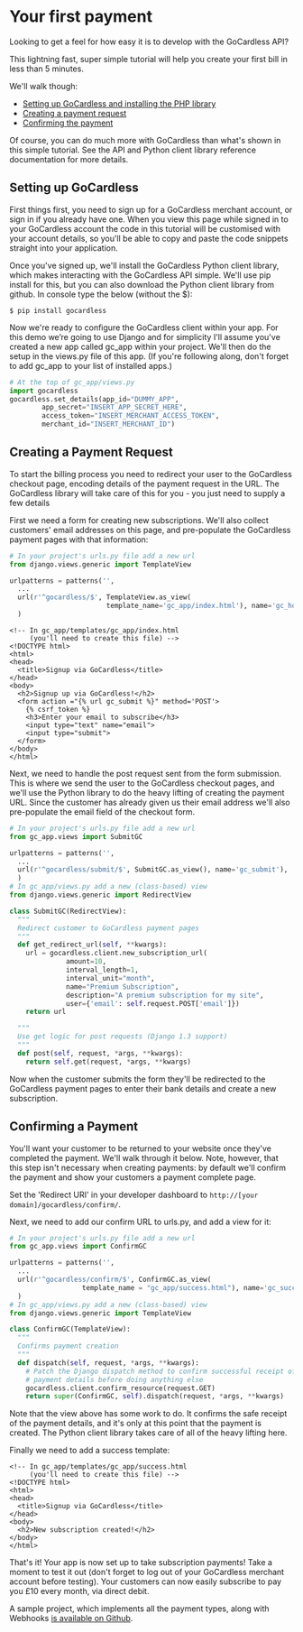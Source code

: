 # Your first payment

Looking to get a feel for how easy it is to develop with the GoCardless API?

This lightning fast, super simple tutorial will help you create your first bill in less than 5 minutes.

We'll walk though:

* [Setting up GoCardless and installing the PHP library](#setting-up-gocardless)
* [Creating a payment request](#creating-a-payment-request)
* [Confirming the payment](#confirming-a-payment)

Of course, you can do much more with GoCardless than what's shown in this simple tutorial. See the API and Python client library reference documentation for more details.

## Setting up GoCardless

First things first, you need to sign up for a GoCardless merchant account, or sign in if you already have one. When you view this page while signed in to your GoCardless account the code in this tutorial will be customised with your account details, so you'll be able to copy and paste the code snippets straight into your application.

Once you've signed up, we'll install the GoCardless Python client library, which makes interacting with the GoCardless API simple. We'll use pip install for this, but you can also download the Python client library from github. In console type the below (without the $):

    $ pip install gocardless

Now we're ready to configure the GoCardless client within your app. For this demo we’re going to use Django and for simplicity I'll assume you've created a new app called gc_app within your project. We'll then do the setup in the views.py file of this app. (If you're following along, don't forget to add gc_app to your list of installed apps.)

```python
# At the top of gc_app/views.py
import gocardless
gocardless.set_details(app_id="DUMMY_APP",
        app_secret="INSERT_APP_SECRET_HERE",
        access_token="INSERT_MERCHANT_ACCESS_TOKEN",
        merchant_id="INSERT_MERCHANT_ID")
```

## Creating a Payment Request

To start the billing process you need to redirect your user to the GoCardless checkout page, encoding details of the payment request in the URL. The GoCardless library will take care of this for you - you just need to supply a few details

First we need a form for creating new subscriptions. We'll also collect customers' email addresses on this page, and pre-populate the GoCardless payment pages with that information:

```python
# In your project's urls.py file add a new url
from django.views.generic import TemplateView

urlpatterns = patterns('',
  ...
  url(r'^gocardless/$', TemplateView.as_view(
                        template_name='gc_app/index.html'), name='gc_home'),
  )
```

    <!-- In gc_app/templates/gc_app/index.html
         (you'll need to create this file) -->
    <!DOCTYPE html>
    <html>
    <head>
      <title>Signup via GoCardless</title>
    </head>
    <body>
      <h2>Signup up via GoCardless!</h2>
      <form action ="{% url gc_submit %}" method='POST'>
        {% csrf_token %}
        <h3>Enter your email to subscribe</h3>
        <input type="text" name="email">
        <input type="submit">
      </form>
    </body>
    </html>

Next, we need to handle the post request sent from the form submission. This is where we send the user to the GoCardless checkout pages, and we'll use the Python library to do the heavy lifting of creating the payment URL. Since the customer has already given us their email address we'll also pre-populate the email field of the checkout form.

```python
# In your project's urls.py file add a new url
from gc_app.views import SubmitGC

urlpatterns = patterns('',
  ...
  url(r'^gocardless/submit/$', SubmitGC.as_view(), name='gc_submit'),
  )
# In gc_app/views.py add a new (class-based) view
from django.views.generic import RedirectView

class SubmitGC(RedirectView):
  """
  Redirect customer to GoCardless payment pages
  """
  def get_redirect_url(self, **kwargs):
    url = gocardless.client.new_subscription_url(
              amount=10,
              interval_length=1,
              interval_unit="month",
              name="Premium Subscription",
              description="A premium subscription for my site",
              user={'email': self.request.POST['email']})
    return url

  """
  Use get logic for post requests (Django 1.3 support)
  """
  def post(self, request, *args, **kwargs):
    return self.get(request, *args, **kwargs)
```

Now when the customer submits the form they'll be redirected to the GoCardless payment pages to enter their bank details and create a new subscription.

## Confirming a Payment

You'll want your customer to be returned to your website once they've completed the payment. We'll walk through it below. Note, however, that this step isn't necessary when creating payments: by default we'll confirm the payment and show your customers a payment complete page.

Set the 'Redirect URI' in your developer dashboard to <code>http://[your domain]/gocardless/confirm/</code>.

Next, we need to add our confirm URL to urls.py, and add a view for it:

```python
# In your project's urls.py file add a new url
from gc_app.views import ConfirmGC

urlpatterns = patterns('',
  ...
  url(r'^gocardless/confirm/$', ConfirmGC.as_view(
                  template_name = "gc_app/success.html"), name='gc_success'),
  )
# In gc_app/views.py add a new (class-based) view
from django.views.generic import TemplateView

class ConfirmGC(TemplateView):
  """
  Confirms payment creation
  """
  def dispatch(self, request, *args, **kwargs):
    # Patch the Django dispatch method to confirm successful receipt of the
    # payment details before doing anything else
    gocardless.client.confirm_resource(request.GET)
    return super(ConfirmGC, self).dispatch(request, *args, **kwargs)
```

Note that the view above has some work to do. It confirms the safe receipt of the payment details, and it's only at this point that the payment is created. The Python client library takes care of all of the heavy lifting here.

Finally we need to add a success template:

    <!-- In gc_app/templates/gc_app/success.html
         (you'll need to create this file) -->
    <!DOCTYPE html>
    <html>
    <head>
      <title>Signup via GoCardless</title>
    </head>
    <body>
      <h2>New subscription created!</h2>
    </body>
    </html>

That's it! Your app is now set up to take subscription payments! Take a moment to test it out (don't forget to log out of your GoCardless merchant account before testing). Your customers can now easily subscribe to pay you £10 every month, via direct debit.

A sample project, which implements all the payment types, along with Webhooks [is available on Github](https://github.com/gocardless/sample-django-app.git).
